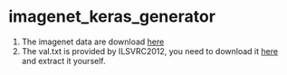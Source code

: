 # imagenet_keras_generator
1. The imagenet data are download [here](http://www.image-net.org/challenges/LSVRC/2012/nonpub-downloads)  
2. The val.txt is provided by ILSVRC2012, you need to download it [here](http://dl.caffe.berkeleyvision.org/caffe_ilsvrc12.tar.gz) and extract it yourself.

